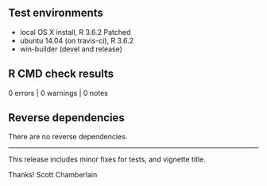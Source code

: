 ## Test environments

* local OS X install, R 3.6.2 Patched
* ubuntu 14.04 (on travis-ci), R 3.6.2
* win-builder (devel and release)

## R CMD check results

0 errors | 0 warnings | 0 notes

## Reverse dependencies

There are no reverse dependencies.

---

This release includes minor fixes for tests, and vignette title.

Thanks! 
Scott Chamberlain
